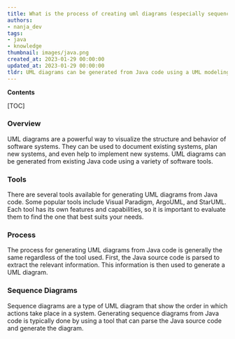 ```yaml
---
title: What is the process of creating uml diagrams (especially sequence diagrams) from Java code?
authors:
- nanja_dev
tags:
- java
- knowledge
thumbnail: images/java.png
created_at: 2023-01-29 00:00:00
updated_at: 2023-01-29 00:00:00
tldr: UML diagrams can be generated from Java code using a UML modeling tool such as Visual Paradigm.
---
```


**Contents**

[TOC]

### Overview

UML diagrams are a powerful way to visualize the structure and behavior of software systems. They can be used to document existing systems, plan new systems, and even help to implement new systems. UML diagrams can be generated from existing Java code using a variety of software tools.

### Tools

There are several tools available for generating UML diagrams from Java code. Some popular tools include Visual Paradigm, ArgoUML, and StarUML. Each tool has its own features and capabilities, so it is important to evaluate them to find the one that best suits your needs.

### Process

The process for generating UML diagrams from Java code is generally the same regardless of the tool used. First, the Java source code is parsed to extract the relevant information. This information is then used to generate a UML diagram.

### Sequence Diagrams

Sequence diagrams are a type of UML diagram that show the order in which actions take place in a system. Generating sequence diagrams from Java code is typically done by using a tool that can parse the Java source code and generate the diagram.
